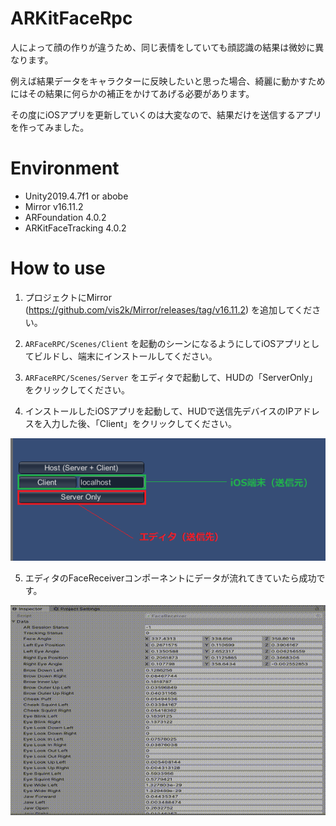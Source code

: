 # ARKitFaceRpc
人によって顔の作りが違うため、同じ表情をしていても顔認識の結果は微妙に異なります。

例えば結果データをキャラクターに反映したいと思った場合、綺麗に動かすためにはその結果に何らかの補正をかけてあげる必要があります。

その度にiOSアプリを更新していくのは大変なので、結果だけを送信するアプリを作ってみました。

# Environment
- Unity2019.4.7f1 or abobe
- Mirror v16.11.2
- ARFoundation 4.0.2
- ARKitFaceTracking 4.0.2

# How to use
1. プロジェクトにMirror (https://github.com/vis2k/Mirror/releases/tag/v16.11.2) を追加してください。
2. `ARFaceRPC/Scenes/Client` を起動のシーンになるようにしてiOSアプリとしてビルドし、端末にインストールしてください。

3. `ARFaceRPC/Scenes/Server` をエディタで起動して、HUDの「ServerOnly」をクリックしてください。
4. インストールしたiOSアプリを起動して、HUDで送信先デバイスのIPアドレスを入力した後、「Client」をクリックしてください。

![HUD](https://github.com/gdssk/ARKitFaceRpc/blob/master/Document/HUD.png)

5. エディタのFaceReceiverコンポーネントにデータが流れてきていたら成功です。

![FaceReceiver](https://github.com/gdssk/ARKitFaceRpc/blob/master/Document/FaceReceiver.gif)
